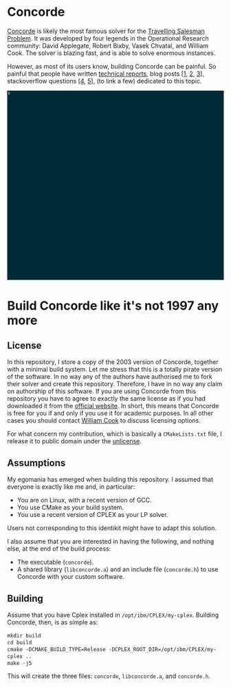 # Concorde

[Concorde](http://www.math.uwaterloo.ca/tsp/concorde/index.html) is likely the most famous solver for the [Travelling Salesman Problem](http://www.math.uwaterloo.ca/tsp/concorde/index.html).
It was developed by four legends in the Operational Research community: David Applegate, Robert Bixby, Vasek Chvatal, and William Cook.
The solver is blazing fast, and is able to solve enormous instances.

However, as most of its users know, building Concorde can be painful.
So painful that people have written
[technical reports](https://www.researchgate.net/publication/324485167_Concorde_solver_installation_and_use),
blog posts
[[1](https://www.leandro-coelho.com/install-and-run-concorde-with-cplex/),
[2](https://www.leandro-coelho.com/installing-concorde-tsp-with-cplex-linux/),
[3](https://hackaday.io/project/158802-improve-tool-path-planning-in-cura/log/147747-using-concorde-tsp-solver)],
stackoverflow questions
[[4](https://stackoverflow.com/questions/48284456/concorde-installation-need-to-link-an-lp-solver-to-use-this-function),
[5](https://stackoverflow.com/questions/29056498/cant-build-concorde-tsp-solver-on-mac-yosemite)],
(to link a few) dedicated to this topic.

![](build-concorde.gif)

# Build Concorde like it's not 1997 any more

## License

In this repository, I store a copy of the 2003 version of Concorde, together with a minimal build system.
Let me stress that this is a totally pirate version of the software.
In no way any of the authors have authorised me to fork their solver and create this repository.
Therefore, I have in no way any claim on authorship of this software.
If you are using Concorde from this repository you have to agree to exactly the same license as if you had downloaded it from the [official website](http://www.math.uwaterloo.ca/tsp/concorde/downloads/downloads.htm).
In short, this means that Concorde is free for you if and only if you use it for academic purposes.
In all other cases you should contact [William Cook](mailto:bico@uwaterloo.ca) to discuss licensing options.

For what concern my contribution, which is basically a `CMakeLists.txt` file, I release it to public domain under the [unlicense](https://unlicense.org/).

## Assumptions

My egomania has emerged when building this repository.
I assumed that everyone is exactly like me and, in particular:

* You are on Linux, with a recent version of GCC.
* You use CMake as your build system.
* You use a recent version of CPLEX as your LP solver.

Users not corresponding to this identikit might have to adapt this solution.

I also assume that you are interested in having the following, and nothing else, at the end of the build process:

* The executable (`concorde`).
* A shared library (`libconcorde.a`) and an include file (`concorde.h`) to use Concorde with your custom software.

## Building

Assume that you have Cplex installed in `/opt/ibm/CPLEX/my-cplex`.
Building Concorde, then, is as simple as:

```
mkdir build
cd build
cmake -DCMAKE_BUILD_TYPE=Release -DCPLEX_ROOT_DIR=/opt/ibm/CPLEX/my-cplex ..
make -j5
```

This will create the three files: `concorde`, `libconcorde.a`, and `concorde.h`.
